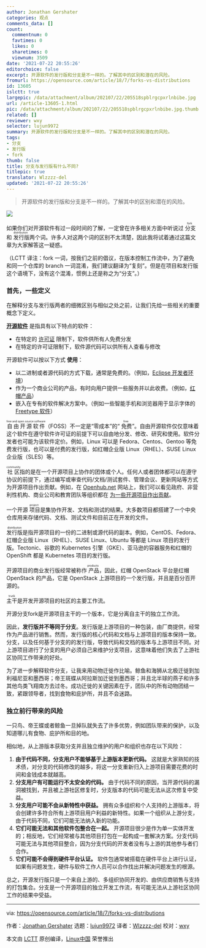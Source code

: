 ```yaml
---
author: Jonathan Gershater
categories: 观点
comments_data: []
count:
  commentnum: 0
  favtimes: 0
  likes: 0
  sharetimes: 0
  viewnum: 3509
date: '2021-07-22 20:55:26'
editorchoice: false
excerpt: 开源软件的发行版和分支是不一样的。了解其中的区别和潜在的风险。
fromurl: https://opensource.com/article/18/7/forks-vs-distributions
id: 13605
islctt: true
largepic: /data/attachment/album/202107/22/205518spblrgcpxrlnbibe.jpg
url: /article-13605-1.html
pic: /data/attachment/album/202107/22/205518spblrgcpxrlnbibe.jpg.thumb.jpg
related: []
reviewer: wxy
selector: lujun9972
summary: 开源软件的发行版和分支是不一样的。了解其中的区别和潜在的风险。
tags:
- 分支
- 发行版
- fork
thumb: false
title: 分支与发行版有什么不同?
titlepic: true
translator: Wlzzzz-del
updated: '2021-07-22 20:55:26'
---
```



> 
> 开源软件的发行版和分支是不一样的。了解其中的区别和潜在的风险。
> 
> 
> 


![](/data/attachment/album/202107/22/205518spblrgcpxrlnbibe.jpg)


如果你们对开源软件有过一段时间的了解，一定曾在许多相关方面中听说过<ruby> 分支 <rt>  fork </rt></ruby>和<ruby> 发行版 <rt>  distribution </rt></ruby>两个词。许多人对这两个词的区别不太清楚，因此我将试着通过这篇文章为大家解答这一疑惑。


（LCTT 译注：fork 一词，按我们之前的倡议，在版本控制工作流中，为了避免和同一个仓库的 branch 一词混淆，我们建议翻译为“复刻”。但是在项目和发行版这个语境下，没有这个混淆，惯例上还是称之为“分支”。）


### 首先，一些定义


在解释分支与发行版两者的细微区别与相似之处之前，让我们先给一些相关的重要概念下定义。


**[开源软件](https://opensource.com/resources/what-open-source)** 是指具有以下特点的软件：


* 在特定的 [许可证](https://opensource.com/tags/licensing) 限制下，软件供所有人免费分发
* 在特定的许可证限制下，软件源代码可以供所有人查看与修改


开源软件可以按以下方式 **使用**：


* 以二进制或者源代码的方式下载，通常是免费的。（例如，[Eclipse 开发者环境](https://www.eclipse.org/che/getting-started/download/)）
* 作为一个商业公司的产品，有时向用户提供一些服务并以此收费。（例如，[红帽产品](https://access.redhat.com/downloads)）
* 嵌入在专有的软件解决方案中。（例如一些智能手机和浏览器用于显示字体的 [Freetype 软件](https://www.freetype.org/)）


<ruby> 自由开源软件 <rt>  free and open source software </rt></ruby>（FOSS）不一定是“零成本”的“<ruby> 免费 <rt>  free </rt></ruby>”。自由开源软件仅仅意味着这个软件在遵守软件许可证的前提下可以自由地分发、修改、研究和使用。软件分发者也可能为该软件定价。例如，Linux 可以是 Fedora、Centos、Gentoo 等免费发行版，也可以是付费的发行版，如红帽企业版 Linux（RHEL）、SUSE Linux 企业版（SLES）等。


<ruby> 社区 <rt>  community </rt></ruby>指的是在一个开源项目上协作的团体或个人。任何人或者团体都可以在遵守协议的前提下，通过编写或审查代码/文档/测试套件、管理会议、更新网站等方式为开源项目作出贡献。例如，在 [Openhub.net](http://openhub.net) 网站上，我们可以看见政府、非营利性机构、商业公司和教育团队等组织都在 [为一些开源项目作出贡献](https://www.openhub.net/explore/orgs)。


一个开源<ruby> 项目 <rt>  project </rt></ruby>是集协作开发、文档和测试的结果。大多数项目都搭建了一个中央仓库用来存储代码、文档、测试文件和目前正在开发的文件。


<ruby> 发行版 <rt>  distribution </rt></ruby>是指开源项目的一份的二进制或源代码的副本。例如，CentOS、Fedora、红帽企业版 Linux（RHEL）、SUSE Linux、Ubuntu 等都是 Linux 项目的发行版。Tectonic、谷歌的 Kubernetes 引擎（GKE）、亚马逊的容器服务和红帽的 OpenShift 都是 Kubernetes 项目的发行版。


开源项目的商业发行版经常被称作<ruby> 产品 <rt>  products </rt></ruby>，因此，红帽 OpenStack 平台是红帽 OpenStack 的产品，它是 OpenStack 上游项目的一个发行版，并且是百分百开源的。


<ruby> 主干 <rt>  trunk </rt></ruby>是开发开源项目的社区的主要工作流。


开源分支fork是开源项目主干的一个版本，它是分离自主干的独立工作流。


因此，**发行版并不等同于分支**。发行版是上游项目的一种包装，由厂商提供，经常作为产品进行销售。然而，发行版的核心代码和文档与上游项目的版本保持一致。分支，以及任何基于分支的的发行版，导致代码和文档的版本与上游项目不同。对上游项目进行了分支的用户必须自己来维护分支项目，这意味着他们失去了上游社区协同工作带来的好处。


为了进一步解释软件分支，让我来用动物迁徙作比喻。鲸鱼和海狮从北极迁徙到加利福尼亚和墨西哥；帝王斑蝶从阿拉斯加迁徙到墨西哥；并且北半球的燕子和许多其他鸟类飞翔南方去过冬。成功迁徙的关键因素在于，团队中的所有动物团结一致，紧跟领导者，找到食物和庇护所，并且不会迷路。


### 独立前行带来的风险


一只鸟、帝王蝶或者鲸鱼一旦掉队就失去了许多优势，例如团队带来的保护，以及知道哪儿有食物、庇护所和目的地。


相似地，从上游版本获取分支并且独立维护的用户和组织也存在以下风险：


1. **由于代码不同，分支用户不能够基于上游版本更新代码。** 这就是大家熟知的技术债，对分支的代码修改的越多，将这一分支重新归入上游项目需要花费的时间和金钱成本就越高。
2. **分支用户有可能运行不太安全的代码。** 由于代码不同的原因，当开源代码的漏洞被找到，并且被上游社区修复时，分支版本的代码可能无法从这次修复中受益。
3. **分支用户可能不会从新特性中获益。** 拥有众多组织和个人支持的上游版本，将会创建许多符合所有上游项目用户利益的新特性。如果一个组织从上游分支，由于代码不同，它们可能无法纳入新的功能。
4. **它们可能无法和其他软件包整合在一起。** 开源项目很少是作为单一实体开发的；相反地，它们经常被与其他项目打包在一起构成一套解决方案。分支代码可能无法与其他项目整合，因为分支代码的开发者没有与上游的其他参与者们合作。
5. **它们可能不会得到硬件平台认证。** 软件包通常被搭载在硬件平台上进行认证，如果有问题发生，硬件与软件工作人员可以合作找出并解决问题发生的根源。


总之，开源发行版只是一个来自上游的、多组织协同开发的、由供应商销售与支持的打包集合。分支是一个开源项目的独立开发工作流，有可能无法从上游社区协同工作的结果中受益。




---


via: <https://opensource.com/article/18/7/forks-vs-distributions>


作者：[Jonathan Gershater](https://opensource.com/users/jgershat) 选题：[lujun9972](https://github.com/lujun9972) 译者：[Wlzzzz-del](https://github.com/Wlzzzz-del) 校对：[wxy](https://github.com/wxy)


本文由 [LCTT](https://github.com/LCTT/TranslateProject) 原创编译，[Linux中国](https://linux.cn/) 荣誉推出